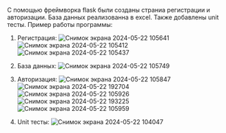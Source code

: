 С помощью фреймворка flask были созданы страниа регистрации и авторизации. База данных реализованна в excel. Также добавлены unit тесты. Пример работы программы:

1) Регистрация:
![Снимок экрана 2024-05-22 105641](https://github.com/Psheytor/Flask/assets/162032665/d8225214-cf68-425a-b30c-3fddfc993b47)
![Снимок экрана 2024-05-22 105412](https://github.com/Psheytor/Flask/assets/162032665/c476ce51-426b-4268-a136-db47310c2baa)
![Снимок экрана 2024-05-22 105437](https://github.com/Psheytor/Flask/assets/162032665/aa8a70ae-1394-4bbd-8475-07b712ac4180)

2) База данных:
![Снимок экрана 2024-05-22 105749](https://github.com/Psheytor/Flask/assets/162032665/6e8bce5d-093e-4f23-98af-d9d396154c11)

3) Авторизация:
![Снимок экрана 2024-05-22 105847](https://github.com/Psheytor/Flask/assets/162032665/adfe5f6b-5720-4e2e-9f80-4e596439ee72)
![Снимок экрана 2024-05-22 192704](https://github.com/Psheytor/Flask/assets/162032665/1e0e4055-74fd-4656-b82f-7b200c9cece0)
![Снимок экрана 2024-05-22 105926](https://github.com/Psheytor/Flask/assets/162032665/2bf3890e-733e-4685-b2b7-2d03fb39e4e4)
![Снимок экрана 2024-05-22 193225](https://github.com/Psheytor/Flask/assets/162032665/66adefc2-c385-4434-b672-581bc97b9c61)
![Снимок экрана 2024-05-22 105959](https://github.com/Psheytor/Flask/assets/162032665/a1b69eef-d600-497e-8696-7b946ccade41)

4) Unit тесты:
![Снимок экрана 2024-05-22 104047](https://github.com/Psheytor/Flask/assets/162032665/1e1b93cb-04c5-451a-9c84-722afe6c2b20)

